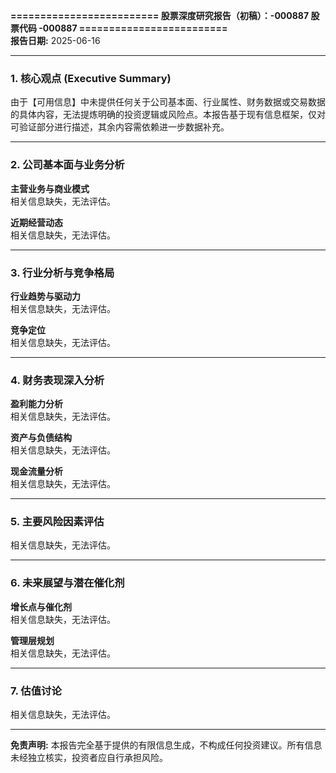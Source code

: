 

**========================= 股票深度研究报告（初稿）：-000887 股票代码 -000887 =========================**  
**报告日期:** 2025-06-16  

---

### **1. 核心观点 (Executive Summary)**  
由于【可用信息】中未提供任何关于公司基本面、行业属性、财务数据或交易数据的具体内容，无法提炼明确的投资逻辑或风险点。本报告基于现有信息框架，仅对可验证部分进行描述，其余内容需依赖进一步数据补充。  

---

### **2. 公司基本面与业务分析**  
**主营业务与商业模式**  
相关信息缺失，无法评估。  

**近期经营动态**  
相关信息缺失，无法评估。  

---

### **3. 行业分析与竞争格局**  
**行业趋势与驱动力**  
相关信息缺失，无法评估。  

**竞争定位**  
相关信息缺失，无法评估。  

---

### **4. 财务表现深入分析**  
**盈利能力分析**  
相关信息缺失，无法评估。  

**资产与负债结构**  
相关信息缺失，无法评估。  

**现金流量分析**  
相关信息缺失，无法评估。  

---

### **5. 主要风险因素评估**  
相关信息缺失，无法评估。  

---

### **6. 未来展望与潜在催化剂**  
**增长点与催化剂**  
相关信息缺失，无法评估。  

**管理层规划**  
相关信息缺失，无法评估。  

---

### **7. 估值讨论**  
相关信息缺失，无法评估。  

---

**免责声明:** 本报告完全基于提供的有限信息生成，不构成任何投资建议。所有信息未经独立核实，投资者应自行承担风险。